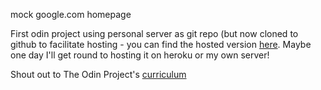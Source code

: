 mock google.com homepage

First odin project using personal server as git repo (but now cloned to github to facilitate hosting - you can find the hosted version [here](https://leonjmac.github.io/google-homepage/). Maybe one day I'll get round to hosting it on heroku or my own server!

Shout out to The Odin Project's [curriculum](http://www.theodinproject.com/course/web-development-101/lessons/html-css)
